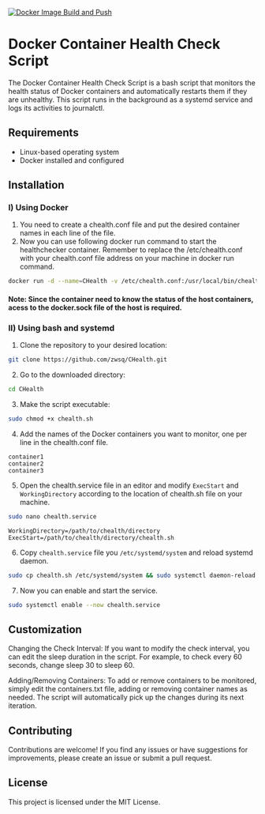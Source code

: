 [![Docker Image Build and Push](https://github.com/zwsq/CHealth/actions/workflows/docker-image.yml/badge.svg)](https://github.com/zwsq/CHealth/actions/workflows/docker-image.yml)
# Docker Container Health Check Script

The Docker Container Health Check Script is a bash script that monitors the health status of Docker containers and automatically restarts them if they are unhealthy. This script runs in the background as a systemd service and logs its activities to journalctl.

## Requirements

- Linux-based operating system
- Docker installed and configured

## Installation
  
### I) Using Docker
1. You need to create a chealth.conf file and put the desired container names in each line of the file.
2. Now you can use following docker run command to start the healthchecker container. Remember to replace the /etc/chealth.conf with your chealth.conf file address on your machine in docker run command.
```bash
docker run -d --name=CHealth -v /etc/chealth.conf:/usr/local/bin/chealth.conf -v /var/run/docker.sock:/var/run/docker.sock:ro zwsq/chealth:14
```
#### Note: Since the container need to know the status of the host containers, acess to the docker.sock file of the host is required.
### II) Using bash and systemd
1. Clone the repository to your desired location:

```bash
git clone https://github.com/zwsq/CHealth.git
```
2. Go to the downloaded directory:

```bash
cd CHealth
```
3. Make the script executable:
```bash
sudo chmod +x chealth.sh
```
4. Add the names of the Docker containers you want to monitor, one per line in the chealth.conf file.
```
container1
container2
container3
```
5. Open the chealth.service file in an editor and modify `ExecStart` and `WorkingDirectory` according to the location of chealth.sh file on your machine.
```bash
sudo nano chealth.service
```

```
WorkingDirectory=/path/to/chealth/directory
ExecStart=/path/to/chealth/directory/chealth.sh
```
6. Copy `chealth.service` file you `/etc/systemd/system` and reload systemd daemon.
```bash
sudo cp chealth.sh /etc/systemd/system && sudo systemctl daemon-reload
```
7. Now you can enable and start the service.
```bash
sudo systemctl enable --now chealth.service
```

## Customization
Changing the Check Interval: If you want to modify the check interval, you can edit the sleep duration in the script. For example, to check every 60 seconds, change sleep 30 to sleep 60.

Adding/Removing Containers: To add or remove containers to be monitored, simply edit the containers.txt file, adding or removing container names as needed. The script will automatically pick up the changes during its next iteration.

## Contributing
Contributions are welcome! If you find any issues or have suggestions for improvements, please create an issue or submit a pull request.

## License
This project is licensed under the MIT License.
